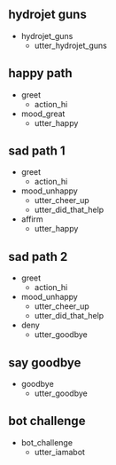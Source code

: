 ## hydrojet guns
* hydrojet_guns
  - utter_hydrojet_guns

## happy path
* greet
  - action_hi
* mood_great
  - utter_happy

## sad path 1
* greet
  - action_hi
* mood_unhappy
  - utter_cheer_up
  - utter_did_that_help
* affirm
  - utter_happy

## sad path 2
* greet
  - action_hi
* mood_unhappy
  - utter_cheer_up
  - utter_did_that_help
* deny
  - utter_goodbye

## say goodbye
* goodbye
  - utter_goodbye

## bot challenge
* bot_challenge
  - utter_iamabot
